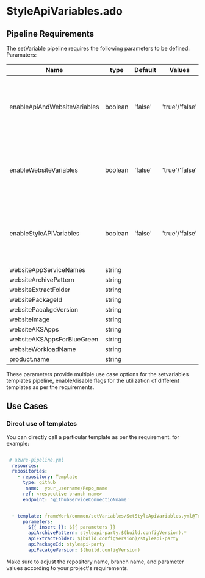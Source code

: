 # StyleApiVariables.ado


## Pipeline Requirements

The setVariable pipeline requires the following parameters to be defined:
Paramaters:


| Name  | type | Default | Values | Opional/Required | Comments |
| ------------- | ------------- | ------------- | ------------- | ------------- | ------------- |
| enableApiAndWebsiteVariables | boolean | 'false' | 'true'/'false' | Required | This is a Boolean value to define whether to use this template or not  |
| enableWebsiteVariables | boolean | 'false' | 'true'/'false' | Required | This is a Boolean value to define whether to use this template or not  |
| enableStyleAPIVariables  | boolean | 'false' | 'true'/'false' | Required | This is a Boolean value to define whether to use this template or not  |
| websiteAppServiceNames | string | | | Optional | |
| websiteArchivePattern | string | | | Optional | |
| websiteExtractFolder | string | | | Optional | |
| websitePackageId | string | | | Optional | |
| websitePacakgeVersion | string | | | Optional | |
| websiteImage | string | | | Optional | |
| websiteAKSApps | string | | | Optional | |
| websiteAKSAppsForBlueGreen | string | | | Optional | |
| websiteWorkloadName | string | | | Optional | |
| product.name | string | | | Required | |

  These parameters provide multiple use case options for the setvariables templates pipeline, enable/disable flags for the utilization of different templates as per the requirements.


## Use Cases



### Direct use of templates

You can directly call a particular template as per the requirement. for example: 

```yaml

 # azure-pipeline.yml
  resources:
  repositories:
    - repository: Template
      type: github
       name:  your_username/Repo_name
      ref: <respective branch name>
      endpoint: 'githubServiceConnectioNname'


  - template: frameWork/common/setVariables/SetStyleApiVariables.yml@Template
      parameters:
        ${{ insert }}: ${{ parameters }}
        apiArchivePattern: styleapi-party.$(build.configVersion).*
        apiExtractFolder: $(build.configVersion)/styleapi-party
        apiPackageId: styleapi-party
        apiPacakgeVersion: $(build.configVersion)

  ```
Make sure to adjust the repository name, branch name, and parameter values according to your project's requirements.


